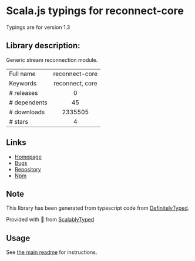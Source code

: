 
# Scala.js typings for reconnect-core

Typings are for version 1.3

## Library description:
Generic stream reconnection module.

|                    |                 |
| ------------------ | :-------------: |
| Full name          | reconnect-core |
| Keywords           | reconnect, core |
| # releases         | 0 |
| # dependents       | 45 |
| # downloads        | 2335505 |
| # stars            | 4 |

## Links
- [Homepage](https://github.com/juliangruber/reconnect-core)
- [Bugs](https://github.com/juliangruber/reconnect-core/issues)
- [Repository](https://github.com/juliangruber/reconnect-core)
- [Npm](https://www.npmjs.com/package/reconnect-core)
    


## Note
This library has been generated from typescript code from [DefinitelyTyped](https://definitelytyped.org).

Provided with :purple_heart: from [ScalablyTyped](https://github.com/oyvindberg/ScalablyTyped)

## Usage
See [the main readme](../../readme.md) for instructions.


